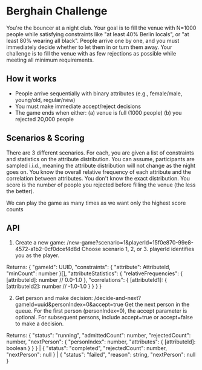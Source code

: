 # Berghain Challenge
You're the bouncer at a night club. Your goal is to fill the venue with N=1000 people while satisfying constraints like "at least 40% Berlin locals", or "at least 80% wearing all black". People arrive one by one, and you must immediately decide whether to let them in or turn them away. Your challenge is to fill the venue with as few rejections as possible while meeting all minimum requirements.


## How it works
- People arrive sequentially with binary attributes (e.g., female/male, young/old, regular/new)
- You must make immediate accept/reject decisions
- The game ends when either:
(a) venue is full (1000 people)
(b) you rejected 20,000 people


## Scenarios & Scoring
There are 3 different scenarios. For each, you are given a list of constraints and statistics on the attribute distribution. You can assume, participants are sampled i.i.d., meaning the attribute distribution will not change as the night goes on. You know the overall relative frequency of each attribute and the correlation between attributes. You don't know the exact distribution.
You score is the number of people you rejected before filling the venue (the less the better).

We can play the game as many times as we want only the highest score counts

## API

1. Create a new game:
/new-game?scenario=1&playerId=15f0e870-99e8-4572-a1b2-0cf0dcef4d8d
Choose scenario 1, 2, or 3.
playerId identifies you as the player.

Returns:
{
  "gameId": UUID,
  "constraints": {
    "attribute": AttributeId,
    "minCount": number
  }[],
  "attributeStatistics": {
    "relativeFrequencies": {
      [attributeId]: number // 0.0-1.0
    },
    "correlations": {
      [attributeId1]: {
        [attributeId2]: number // -1.0-1.0
      }
    }
  }
}


2. Get person and make decision:
/decide-and-next?gameId=uuid&personIndex=0&accept=true
Get the next person in the queue. For the first person (personIndex=0), the accept parameter is optional. For subsequent persons, include accept=true or accept=false to make a decision.

Returns:
{
  "status": "running",
  "admittedCount": number,
  "rejectedCount": number,
  "nextPerson": {
    "personIndex": number,
    "attributes": { [attributeId]: boolean }
  }
} | {
  "status": "completed",
  "rejectedCount": number,
  "nextPerson": null
} | {
  "status": "failed",
  "reason": string,
  "nextPerson": null
}